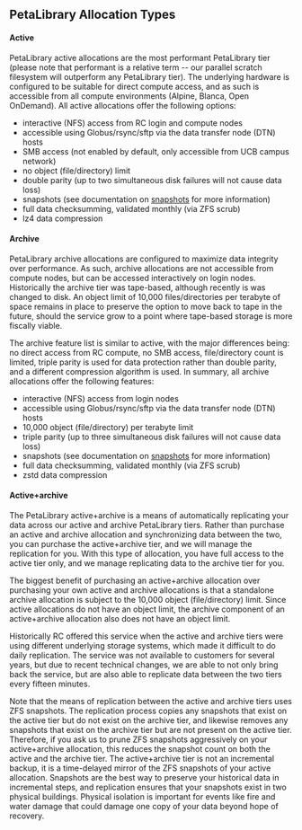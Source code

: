 ## PetaLibrary Allocation Types

#### Active

PetaLibrary active allocations are the most performant PetaLibrary tier (please note that performant is a relative term -- our parallel scratch filesystem will outperform any PetaLibrary tier). The underlying hardware is configured to be suitable for direct compute access, and as such is accessible from all compute environments (Alpine, Blanca, Open OnDemand). All active allocations offer the following options:

 - interactive (NFS) access from RC login and compute nodes
 - accessible using Globus/rsync/sftp via the data transfer node (DTN) hosts
 - SMB access (not enabled by default, only accessible from UCB campus network)
 - no object (file/directory) limit
 - double parity (up to two simultaneous disk failures will not cause data loss)
 - snapshots (see documentation on [snapshots](ZFS_snapshots.md) for more information)
 - full data checksumming, validated monthly (via ZFS scrub)
 - lz4 data compression

#### Archive

PetaLibrary archive allocations are configured to maximize data integrity over performance. As such, archive allocations are not accessible from compute nodes, but can be accessed interactively on login nodes. Historically the archive tier was tape-based, although recently is was changed to disk. An object limit of 10,000 files/directories per terabyte of space remains in place to preserve the option to move back to tape in the future, should the service grow to a point where tape-based storage is more fiscally viable.

The archive feature list is similar to active, with the major differences being: no direct access from RC compute, no SMB access, file/directory count is limited, triple parity is used for data protection rather than double parity, and a different compression algorithm is used. In summary, all archive allocations offer the following features:

 - interactive (NFS) access from login nodes
 - accessible using Globus/rsync/sftp via the data transfer node (DTN) hosts
 - 10,000 object (file/directory) per terabyte limit
 - triple parity (up to three simultaneous disk failures will not cause data loss)
 - snapshots (see documentation on [snapshots](ZFS_snapshots.md) for more information)
 - full data checksumming, validated monthly (via ZFS scrub)
 - zstd data compression

#### Active+archive

The PetaLibrary active+archive is a means of automatically replicating your data across our active and archive PetaLibrary tiers. Rather than purchase an active and archive allocation and synchronizing data between the two, you can purchase the active+archive tier, and we will manage the replication for you. With this type of allocation, you have full access to the active tier only, and we manage replicating data to the archive tier for you.

The biggest benefit of purchasing an active+archive allocation over purchasing your own active and archive allocations is that a standalone archive allocation is subject to the 10,000 object (file/directory) limit. Since active allocations do not have an object limit, the archive component of an active+archive allocation also does not have an object limit.

Historically RC offered this service when the active and archive tiers were using different underlying storage systems, which made it difficult to do daily replication. The service was not available to customers for several years, but due to recent technical changes, we are able to not only bring back the service, but are also able to replicate data between the two tiers every fifteen minutes.

Note that the means of replication between the active and archive tiers uses ZFS snapshots. The replication process copies any snapshots that exist on the active tier but do not exist on the archive tier, and likewise removes any snapshots that exist on the archive tier but are not present on the active tier. Therefore, if you ask us to prune ZFS snapshots aggressively on your active+archive allocation, this reduces the snapshot count on both the active and the archive tier. The active+archive tier is not an incremental backup, it is a time-delayed mirror of the ZFS snapshots of your active allocation. Snapshots are the best way to preserve your historical data in incremental steps, and replication ensures that your snapshots exist in two physical buildings. Physical isolation is important for events like fire and water damage that could damage one copy of your data beyond hope of recovery.
